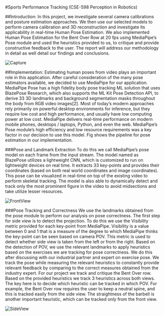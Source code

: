#Sports Performance Tracking (CSE-598 Perception in Robotics)

##Introduction:
In this project, we investigate several camera calibrations and posture estimation approaches. We then use our selected models to perform camera calibration and 3D reconstruction and investigate its applicability in real-time Human Pose Estimation. We also implemented Human Pose Estimation for the Bent Over Row at 20 fps using MediaPipe’s Pose module and used the heuristics provided to us, to critique and provide constructive feedback to the user. The report will address our methodology in detail as well detail our findings and conclusions.

![Capture](https://user-images.githubusercontent.com/67961257/167235982-5a3f9644-9b12-4a38-89dd-d10665577435.PNG)

##Implementation:
Estimating human poses from video plays an important role in this application. After careful consideration of the many pose estimators available, we decided to use MediaPipe for our application. MediaPipe Pose has a high fidelity body pose tracking ML solution that uses BlazePose Research, which also supports the ML Kit Pose Detection API, to derive 33 3D landmarks and background segmentation masks throughout the body from RGB video images[2]. Most of today’s modern approaches rely primarily on powerful desktop environments for inference, but they require low cost and high performance, and usually have low computing power at low cost. MediaPipe delivers real-time performance on modern mobile phones, desktops / laptops, Python, and even the web. MediaPipe’s Pose module’s high efficiency and low resource requirements was a key factor in our decision to use this model. Fig shows the pipeline for pose estimation in our implementation. 

###Pose and Landmark Extraction
To do this we call MediaPipe’s pose model on each frame from the input stream. The model named as BlazePose utilizes a lightweight CNN, which is customized to run on lightweight devices on real time. It extracts 33 key-points and provides their coordinates (based on both real world coordinates and image coordinates). This pose can be visualized in real-time on top of the existing video to perform skeletal tracking. The model is also able to dynamically detect and track only the most prominent figure in the video to avoid midsections and take utilize lesser resources. 

![FrontView](https://user-images.githubusercontent.com/67961257/167235983-40936cfc-2f05-4f55-a2d7-bff31ca0c111.PNG)

###Pose Tracking and Correctness
We use the landmarks obtained from the pose module to perform our analysis on pose correctness. The first step for side view is to detect the projection. To do this we use the Visibility metric provided for each key-point from MediaPipe. Visibility is a value between 0 and 1 that is a measure of the degree to which MediaPipe thinks the key-point can be seen based on camera POV. This metric is used to detect whether side view is taken from the left or from the right. Based on the detection of POV, we use the relevant landmarks to apply heuristics based on the exercises we are tracking for pose correctness. We do this after discussing with our industrial partner and expert on exercise pose. We track the pose while measuring the relevant heuristics to constantly provide relevant feedback by comparing to the correct measures obtained from the industry expert. For our project we track and critique the Bent Over row. Based on the provided heuristics we track 3 heuristics across both views. The key here is to decide which heuristic can be tracked in which POV. For example, the Bent Over row requires the user to keep a neutral spine, and this is tracked easily from the side view. The straightness of the barbell is another important heuristic, which can be tracked only from the front view.

![SideView](https://user-images.githubusercontent.com/67961257/167235986-160a6f6c-3610-4044-823a-f6f28ef6defe.png)
